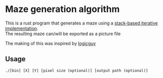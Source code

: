 # Maze generation algorithm
This is a rust program that generates a maze using a [stack-based iterative implementation](https://en.wikipedia.org/wiki/Maze_generation_algorithm).  
The resulting maze can/will be exported as a picture file
  
The making of this was inspired by [logicguy](https://github.com/logicguy1)  
 
## Usage
```shell
./[bin] [X] [Y] [pixel size (optional)] [output path (optional)]
```